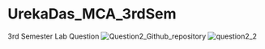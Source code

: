 # UrekaDas_MCA_3rdSem
3rd Semester Lab Question
![Question2_Github_repository](https://user-images.githubusercontent.com/77890483/150741072-7f2548df-33c6-46cd-924d-8664f514f01a.JPG)
![question2_2](https://user-images.githubusercontent.com/77890483/150741235-910482d4-0d98-4098-a154-b795df9366a3.JPG)
